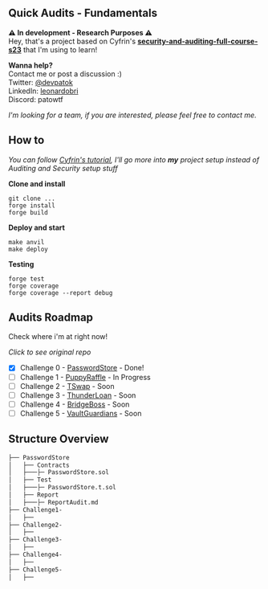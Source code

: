 ## **Quick Audits - Fundamentals**
**⚠️ In development - Research Purposes ⚠️**  
Hey, that's a project based on Cyfrin's **[security-and-auditing-full-course-s23](https://github.com/Cyfrin/security-and-auditing-full-course-s23)** that I'm using to learn!

**Wanna help?**  
Contact me or post a discussion :)  
Twitter: [@devpatok](https://twitter.com/devpatok)  
LinkedIn: [leonardobri](https://www.linkedin.com/in/leonardobri/)  
Discord: patowtf   

*I'm looking for a team, if you are interested, please feel free to contact me.*  

## How to
*You can follow [Cyfrin's tutorial](https://youtu.be/pUWmJ86X_do?si=Lv4n7XqDLVLEp9WX), I'll go more into **my** project setup instead of Auditing and Security setup stuff*  

**Clone and install**

    git clone ... 
    forge install
    forge build
    
   **Deploy and start**
   
    make anvil
    make deploy
 
   **Testing**
	   
    forge test
    forge coverage
    forge coverage --report debug

  
## Audits Roadmap
Check where i'm at right now!

*Click to see original repo*
- [x] Challenge 0 - [PasswordStore](https://github.com/Cyfrin/3-passwordstore-audit/tree/onboarded) - Done!
- [ ] Challenge 1 - [PuppyRaffle](https://github.com/Cyfrin/security-and-auditing-full-course-s23?tab=readme-ov-file#-section-4-manual--static-analysis--puppy-raffle-audit) - In Progress
- [ ] Challenge 2 - [TSwap](https://github.com/Cyfrin/security-and-auditing-full-course-s23?tab=readme-ov-file#-section-5-invariants--intro-to-defi--tswap-audit) - Soon
- [ ] Challenge 3 - [ThunderLoan](https://github.com/Cyfrin/security-and-auditing-full-course-s23?tab=readme-ov-file#%EF%B8%8F-section-6-centralization-proxies-and-oracles--thunder-loan-audit) - Soon
- [ ] Challenge 4 - [BridgeBoss](https://github.com/Cyfrin/security-and-auditing-full-course-s23?tab=readme-ov-file#-section-7-bridges-chains-signatures-intro-to-yulassembly--bridge-boss-audit) - Soon
- [ ] Challenge 5 - [VaultGuardians](https://github.com/Cyfrin/security-and-auditing-full-course-s23?tab=readme-ov-file#section-8-the-final-boss-audit-mev-nodes--daos--vault-guardians-audit) - Soon

## Structure Overview
```bash
├── PasswordStore
│   ├── Contracts
│   ├───├─ PasswordStore.sol
│   ├── Test
│   ├───├─ PasswordStore.t.sol
│   ├── Report
│   ├───├─ ReportAudit.md
├── Challenge1-
│   ├── 
├── Challenge2-
│   ├── 
├── Challenge3-
│   ├── 
├── Challenge4-
│   ├── 
├── Challenge5-
│   ├── 
```


